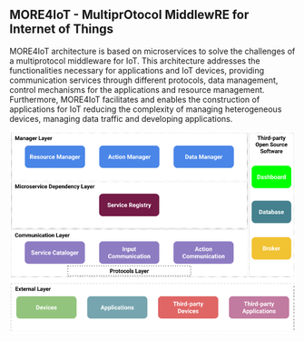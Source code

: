 ## MORE4IoT - MultiprOtocol MiddlewRE for Internet of Things

MORE4IoT architecture is based on microservices to solve the challenges of a multiprotocol middleware for IoT. This architecture addresses the functionalities necessary for applications and IoT devices, providing communication services through different protocols, data management, control mechanisms for the applications and resource management. Furthermore, MORE4IoT facilitates and enables the construction of applications for IoT reducing the complexity of managing heterogeneous devices, managing data traffic and developing applications.

<p align="center">
  <img src="./imgs/more4iot-architecture-v2.png">
</p>
